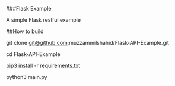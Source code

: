 ###Flask Example

A simple Flask restful example

##How to build

git clone git@github.com:muzzammilshahid/Flask-API-Example.git

cd Flask-API-Example

pip3 install -r requirements.txt

python3 main.py

